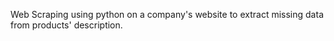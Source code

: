 Web Scraping using python on a company's website to extract missing data from products' description.
